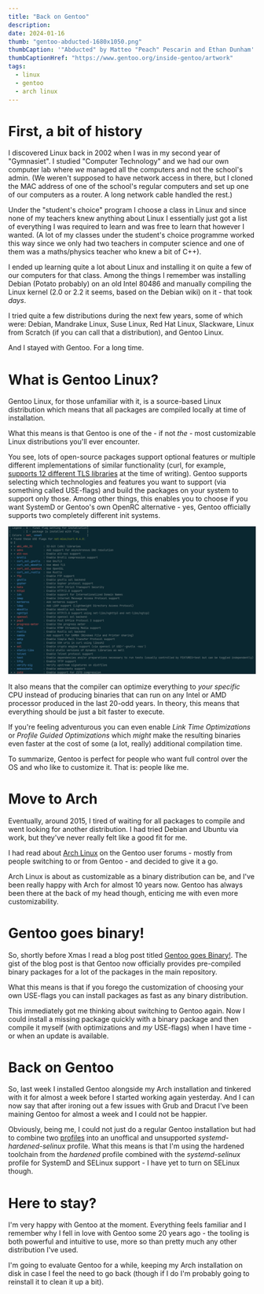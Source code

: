 ```yaml
---
title: "Back on Gentoo"
description: 
date: 2024-01-16
thumb: "gentoo-abducted-1680x1050.png"
thumbCaption: '"Abducted" by Matteo "Peach" Pescarin and Ethan Dunham'
thumbCaptionHref: "https://www.gentoo.org/inside-gentoo/artwork"
tags:
  - linux
  - gentoo
  - arch linux
---
```


# First, a bit of history
I discovered Linux back in 2002 when I was in my second year of "Gymnasiet".
I studied "Computer Technology" and we had our own computer lab where _we_ managed all the computers and not the school's admin.
(We weren't supposed to have network access in there, but I cloned the MAC address of one of the school's regular computers and
set up one of our computers as a router. A long network cable handled the rest.)

Under the "student's choice" program I choose a class in Linux and since none of my teachers knew anything
about Linux I essentially just got a list of everything I was required to learn and was free to learn that however I wanted.
(A lot of my classes under the student's choice programme worked this way since we only had two teachers in computer science
and one of them was a maths/physics teacher who knew a bit of C++).

I ended up learning quite a lot about Linux and installing it on quite a few of our computers for that class.
Among the things I remember was installing Debian (Potato probably) on an old Intel 80486 and manually compiling the Linux kernel (2.0 or 2.2 it seems, based on the Debian wiki) on it -
that took _days_.

I tried quite a few distributions during the next few years, some of which were:
Debian,
Mandrake Linux,
Suse Linux,
Red Hat Linux,
Slackware,
Linux from Scratch (if you can call that a distribution),
and Gentoo Linux.

And I stayed with Gentoo. For a long time.

# What is Gentoo Linux?
Gentoo Linux,
for those unfamiliar with it,
is a source-based Linux distribution which means that all packages are compiled locally at time of installation.

What this means is that Gentoo is one of the - if not _the_ - most customizable Linux distributions you'll ever encounter.

You see,
lots of open-source packages support optional features or multiple different implementations of similar functionality
(curl, for example, [supports 12 different TLS libraries](https://everything.curl.dev/build/tls) at the time of writing).
Gentoo supports selecting which technologies and features you want to support
(via something called USE-flags)
and build the packages on your system to support only those.
Among other things, this enables you to choose if you want SystemD or Gentoo's own OpenRC alternative -
yes, Gentoo officially supports two completely different init systems.

![Screenshot showing all the different USE-flags for the net-misc/curl package in Gentoo](curl-useflags.png)

It also means that the compiler can optimize everything to _your specific_ CPU instead of producing binaries that can run on any Intel or AMD processor produced in the last 20-odd years.
In theory, this means that everything should be just a bit faster to execute. 

If you're feeling adventurous you can even enable _Link Time Optimizations_ or _Profile Guided Optimizations_ which *might* make the resulting binaries even faster at the cost of some
(a lot, really)
additional compilation time.

To summarize, Gentoo is perfect for people who want full control over the OS and who like to customize it.
That is: people like me.

# Move to Arch

Eventually, around 2015, I tired of waiting for all packages to compile and went looking for another distribution.
I had tried Debian and Ubuntu via work, 
but they've never really felt like a good fit for me.

I had read about [Arch Linux](https://archlinux.org) on the Gentoo user forums -
mostly from people switching to or from Gentoo - and decided to give it a go.

Arch Linux is about as customizable as a binary distribution can be,
and I've been really happy with Arch for almost 10 years now.
Gentoo has always been there at the back of my head though, enticing me with even more customizability.

# Gentoo goes binary!
So, shortly before Xmas I read a blog post titled [Gentoo goes Binary!](https://www.gentoo.org/news/2023/12/29/Gentoo-binary.html).
The gist of the blog post is that Gentoo now officially provides pre-compiled binary packages for a lot of the packages in the main repository.

What this means is that if you forego the customization of choosing your own USE-flags you can install packages as fast as
any binary distribution.

This immediately got me thinking about switching to Gentoo again. 
Now I could install a missing package quickly with a binary package and then compile it myself (with optimizations and _my_ USE-flags) when I have time -
or when an update is available.

# Back on Gentoo
So, last week I installed Gentoo alongside my Arch installation and tinkered with it for almost a week before I started working again yesterday.
And I can now say that after ironing out a few issues with Grub and Dracut I've been maining Gentoo for almost a week and I could not be happier.

Obviously, being me, I could not just do a regular Gentoo installation but had to combine two [profiles](https://wiki.gentoo.org/wiki/Profile) into an unoffical and unsupported _systemd-hardened-selinux_ profile.
What this means is that I'm using the hardened toolchain from the _hardened_ profile combined with the _systemd-selinux_ profile for SystemD and SELinux support -
I have yet to turn on SELinux though.

# Here to stay?
I'm very happy with Gentoo at the moment.
Everything feels familiar and I remember why I fell in love with Gentoo some 20 years ago -
the tooling is both powerful and intuitive to use,
more so than pretty much any other distribution I've used.

I'm going to evaluate Gentoo for a while,
keeping my Arch installation on disk in case I feel the need to go back
(though if I do I'm probably going to reinstall it to clean it up a bit).


